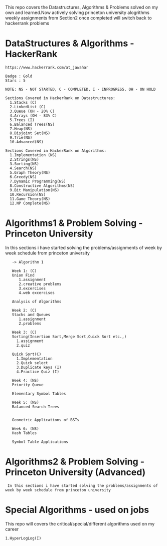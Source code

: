  This repo covers the Datastructures, Algorithms & Problems solved on my own and learned.Now actively solving princeton university alogrithms weekly assignments from Section2 once completed will switch back to hackerrank problems

# DataStructures & Algorithms - HackerRank
    
    https://www.hackerrank.com/at_jawahar
    
    Badge : Gold
    Stars : 5
    
    NOTE: NS - NOT STARTED, C - COMPLETED, I - INPROGRESS, OH - ON HOLD
    
    Sections Covered in HackerRank on Datastructures:
      1.Stacks (C)
      2.LinkedList (C)
      3.Queue (OH - 20% C)
      4.Arrays (OH - 83% C)
      5.Trees (I)
      6.Balanced Trees(NS)
      7.Heap(NS)
      8.Disjoint Set(NS)
      9.Trie(NS)
      10.Advanced(NS)
      
    Sections Covered in HackerRank on Algorithms:
      1.Implementation (NS)
      2.Strings(NS)
      3.Sorting(NS)
      4.Search(NS)
      5.Graph Theory(NS)
      6.Greedy(NS)
      7.Dynamic Programming(NS)
      8.Constructive Algorithms(NS)
      9.Bit Manipulation(NS)
      10.Recursion(NS)
      11.Game Theory(NS)
      12.NP Complete(NS)
      
# Algorithms1 & Problem Solving - Princeton University

   In this sections i have started solving the problems/assignments of week by week schedule from princeton university 
   
       -> Algorithm 1 

       Week 1: (C)
       Union Find
          1.assignment
          2.creative problems
          3.excercises
          4.web excercises

       Analysis of Algorithms

       Week 2: (C)
       Stacks and Queues
          1.assignment
          2.problems
       
       Week 3: (C)
       Sorting(Insertion Sort,Merge Sort,Quick Sort etc.,)
         1.assignment
         2.quiz
         
       Quick Sort(C)
         1.Implementation
         2.Quick select
         3.Duplicate keys (I)
         4.Practice Quiz (I)
         
       Week 4: (NS)
       Priority Queue
       
       Elementary Symbol Tables
       
       Week 5: (NS)
       Balanced Search Trees
       
       
       Geometric Applications of BSTs
       
       Week 6: (NS)
       Hash Tables
       
       Symbol Table Applications
       
      
   
      
# Algorithms2 & Problem Solving - Princeton University (Advanced)

     In this sections i have started solving the problems/assignments of week by week schedule from princeton university

# Special Algorithms - used on jobs

  This repo will covers the critical/special/different algorithms used on my career

    1.HyperLogLog(I)

